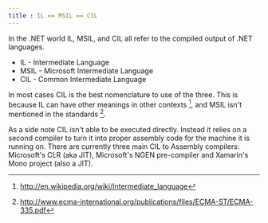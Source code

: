 ```yaml
---
title : IL == MSIL == CIL
---
```

In the .NET world IL, MSIL, and CIL all refer to the compiled output of .NET languages. 

* IL - Intermediate Language
* MSIL - Microsoft Intermediate Language
* CIL - Common Intermediate Language

In most cases CIL is the best nomenclature to use of the three. This is because IL can have other meanings in other contexts [^1], and MSIL isn't mentioned in the standards [^2].

As a side note CIL isn't able to be executed directly. Instead it relies on a second compiler to turn it into proper assembly code for the machine it is running on. There are currently three main CIL to Assembly compilers: Microsoft's CLR (aka JIT), Microsoft's NGEN pre-compiler and Xamarin's Mono project (also a JIT).

[^1]: <http://en.wikipedia.org/wiki/Intermediate_language>
[^2]: <http://www.ecma-international.org/publications/files/ECMA-ST/ECMA-335.pdf>
